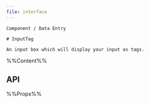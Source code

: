 ```yaml
---
file: interface
---
```


`````
Component / Data Entry

# InputTag

An input box which will display your input as tags.
`````

%%Content%%

## API

%%Props%%
